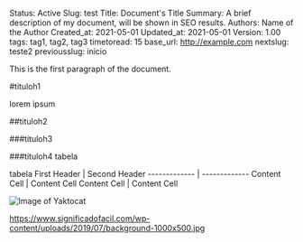 
Status:       Active
Slug:         test
Title:        Document's Title
Summary:      A brief description of my document, will be shown in SEO results.
Authors:      Name of the Author
Created_at:   2021-05-01
Updated_at:   2021-05-01
Version:      1.00
tags:         tag1, tag2, tag3
timetoread:   15
base_url:     http://example.com
nextslug:     teste2
previousslug: inicio


This is the first paragraph of the document.

#tituloh1

lorem ipsum

##tituloh2

###tituloh3

###tituloh4 tabela

tabela
First Header  | Second Header
------------- | -------------
Content Cell  | Content Cell
Content Cell  | Content Cell

![Image of Yaktocat](https://octodex.github.com/images/yaktocat.png)

https://www.significadofacil.com/wp-content/uploads/2019/07/background-1000x500.jpg

